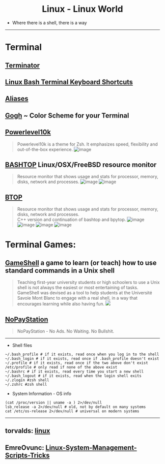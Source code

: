 <div align="center">

  <h1>Linux - Linux World</h1>

</div>

- Where there is a shell, there is a way

---

# Terminal
## [Terminator](Terminator.md)
## [Linux Bash Terminal Keyboard Shortcuts](https://github.com/Anlominus/Linux/blob/main/Terminal/Shortcuts.md)
## [Aliases](https://github.com/Anlominus/Linux/blob/main/Terminal/Aliases.md)
## [Gogh](https://github.com/Gogh-Co/Gogh) ~ Color Scheme for your Terminal
## [Powerlevel10k](https://github.com/romkatv/powerlevel10k)
  > Powerlevel10k is a theme for Zsh. It emphasizes speed, flexibility and out-of-the-box experience.
  > ![image](https://user-images.githubusercontent.com/51442719/174651686-c7c34d98-f3bf-4f63-988f-f0aa6a0320d7.png)
## [BASHTOP](https://github.com/aristocratos/bashtop) Linux/OSX/FreeBSD resource monitor
  > Resource monitor that shows usage and stats for processor, memory, disks, network and processes.
  > ![image](https://user-images.githubusercontent.com/51442719/174652127-7bad5d89-16d8-4e1f-9df6-94c9e7635237.png)
  > ![image](https://user-images.githubusercontent.com/51442719/174652071-793764fd-455e-4ef6-b6a8-578b943652ab.png)
## [BTOP](https://github.com/aristocratos/btop)
  > Resource monitor that shows usage and stats for processor, memory, disks, network and processes. <br>
  > C++ version and continuation of bashtop and bpytop.
  > ![image](https://user-images.githubusercontent.com/51442719/174652386-910dbc56-1368-44c6-9940-3916d69db100.png)
  > ![image](https://user-images.githubusercontent.com/51442719/174652459-b337ce79-72ea-47d1-ba49-e3c9b093fba5.png)
  > ![image](https://user-images.githubusercontent.com/51442719/174652475-3475aa3b-2d02-4aaf-b126-bc228b48d53f.png)
  > ![image](https://user-images.githubusercontent.com/51442719/174652486-6c26e7d1-897a-49ac-b4b3-63525fde4d0e.png)

# Terminal Games:
## [GameShell](https://github.com/phyver/GameShell) a game to learn (or teach) how to use standard commands in a Unix shell
  > Teaching first-year university students or high schoolers to use a Unix shell is not always the easiest or most entertaining of tasks. <br>
  > GameShell was devised as a tool to help students at the Université Savoie Mont Blanc to engage with a real shell, in a way that encourages learning while also having fun.
  > ![](https://github.com/phyver/GameShell/raw/master/Images/gameshell_first_mission_small.gif)
## [NoPayStation](https://nopaystation.com/)
  > NoPayStation - No Ads. No Waiting. No Bullshit.

---

- Shell files
```shell
~/.bash_profile # if it exists, read once when you log in to the shell
~/.bash_login # if it exists, read once if .bash_profile doesn't exist
~/.profile # if it exists, read once if the two above don't exist
/etc/profile # only read if none of the above exist
~/.bashrc # if it exists, read every time you start a new shell
~/.bash_logout # if it exists, read when the login shell exits
~/.zlogin #zsh shell
~/.zshrc #zsh shell
```


- System Information - OS info
```shell
(cat /proc/version || uname -a ) 2>/dev/null
lsb_release -a 2>/dev/null # old, not by default on many systems
cat /etc/os-release 2>/dev/null # universal on modern systems
```

---

## torvalds: [linux](https://github.com/torvalds/linux)
 
## EmreOvunc: [Linux-System-Management-Scripts-Tricks](https://github.com/EmreOvunc/Linux-System-Management-Scripts-Tricks)
